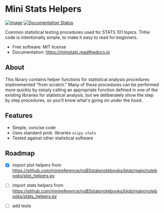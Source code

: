 # Mini Stats Helpers

[![image](https://img.shields.io/pypi/v/ministats.svg)](https://pypi.python.org/pypi/ministats)
[![Documentation Status](https://readthedocs.org/projects/ministats/badge/?version=latest)](https://ministats.readthedocs.io/en/latest/?version=latest)

Common statistical testing procedures used for STATS 101 topics. THhe
code is intentionally simple, to make it easy to read for beginners.

-   Free software: MIT license
-   Documentation: https://ministats.readthedocs.io


## About

This library contains helper functions for statistical analysis procedures implmemented "from scratch."
Many of these procedures can be performed more quickly by simply calling an appropriate function defined in one of the existing libraries for statistical analysis,
but we deliberately show the step by step procedures,
so you'll know what's going on under the hood.



## Features

- Simple, concise code
- Uses standard prob. libraries `scipy.stats`
- Tested against other statistical software



## Roadmap

- [x] import plot helpers from https://github.com/minireference/noBSstatsnotebooks/blob/main/notebooks/plot_helpers.py
- [ ] import stats helpers from https://github.com/minireference/noBSstatsnotebooks/blob/main/notebooks/stats_helpers.py
- [ ] add tests

